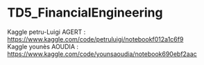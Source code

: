 # TD5_FinancialEngineering
Kaggle petru-Luigi AGERT : https://www.kaggle.com/code/petruluigi/notebookf012a1c6f9                                                                               
Kaggle younès AOUDIA : https://www.kaggle.com/code/younsaoudia/notebook690ebf2aac
